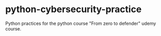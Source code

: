 # python-cybersecurity-practice
Python practices for the python course "From zero to defender" udemy course.
